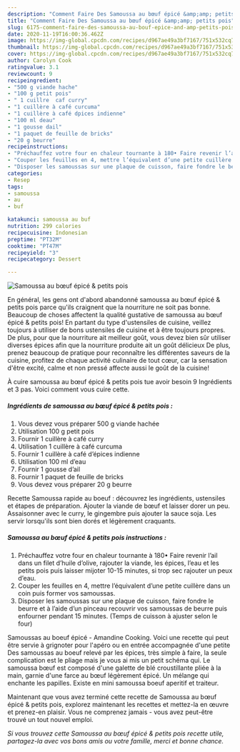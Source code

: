 ```yaml
---
description: "Comment Faire Des Samoussa au bœuf épicé &amp;amp; petits pois"
title: "Comment Faire Des Samoussa au bœuf épicé &amp;amp; petits pois"
slug: 6175-comment-faire-des-samoussa-au-bouf-epice-and-amp-petits-pois
date: 2020-11-19T16:00:36.462Z
image: https://img-global.cpcdn.com/recipes/d967ae49a3bf7167/751x532cq70/samoussa-au-boeuf-epice-petits-pois-photo-principale-de-la-recette.jpg
thumbnail: https://img-global.cpcdn.com/recipes/d967ae49a3bf7167/751x532cq70/samoussa-au-boeuf-epice-petits-pois-photo-principale-de-la-recette.jpg
cover: https://img-global.cpcdn.com/recipes/d967ae49a3bf7167/751x532cq70/samoussa-au-boeuf-epice-petits-pois-photo-principale-de-la-recette.jpg
author: Carolyn Cook
ratingvalue: 3.1
reviewcount: 9
recipeingredient:
- "500 g viande hache"
- "100 g petit pois"
- " 1 cuillre  caf curry"
- "1 cuillère à café curcuma"
- "1 cuillère à café dpices indienne"
- "100 ml deau"
- "1 gousse dail"
- "1 paquet de feuille de bricks"
- "20 g beurre"
recipeinstructions:
- "Préchauffez votre four en chaleur tournante à 180• Faire revenir l’ail dans un filet d’huile d’olive, rajouter la viande, les épices, l’eau et les petits pois puis laisser mijoter 10-15 minutes, si trop sec rajouter un peux d’eau."
- "Couper les feuilles en 4, mettre l’équivalent d’une petite cuillère dans un coin puis former vos samoussas."
- "Disposer les samoussas sur une plaque de cuisson, faire fondre le beurre et à l’aide d’un pinceau recouvrir vos samoussas de beurre puis enfourner pendant 15 minutes. (Temps de cuisson à ajuster selon le four)"
categories:
- Resep
tags:
- samoussa
- au
- buf

katakunci: samoussa au buf 
nutrition: 299 calories
recipecuisine: Indonesian
preptime: "PT32M"
cooktime: "PT47M"
recipeyield: "3"
recipecategory: Dessert

---
```



![Samoussa au bœuf épicé &amp; petits pois](https://img-global.cpcdn.com/recipes/d967ae49a3bf7167/751x532cq70/samoussa-au-boeuf-epice-petits-pois-photo-principale-de-la-recette.jpg)

En général, les gens ont d'abord abandonné samoussa au bœuf épicé &amp; petits pois parce qu'ils craignent que la nourriture ne soit pas bonne. Beaucoup de choses affectent la qualité gustative de samoussa au bœuf épicé &amp; petits pois! En partant du type d'ustensiles de cuisine, veillez toujours à utiliser de bons ustensiles de cuisine et à être toujours propres. De plus, pour que la nourriture ait meilleur goût, vous devez bien sûr utiliser diverses épices afin que la nourriture produite ait un goût délicieux De plus, prenez beaucoup de pratique pour reconnaître les différentes saveurs de la cuisine, profitez de chaque activité culinaire de tout cœur, car la sensation d'être excité, calme et non pressé affecte aussi le goût de la cuisine!

<!--inarticleads1-->

À cuire samoussa au bœuf épicé &amp; petits pois tue avoir besoin 9 Ingrédients et 3 pas. Voici comment vous cuire cette.

##### Ingrédients de samoussa au bœuf épicé &amp; petits pois :

1. Vous devez vous préparer 500 g viande hachée
1. Utilisation 100 g petit pois
1. Fournir  1 cuillère à café curry
1. Utilisation 1 cuillère à café curcuma
1. Fournir 1 cuillère à café d’épices indienne
1. Utilisation 100 ml d’eau
1. Fournir 1 gousse d’ail
1. Fournir 1 paquet de feuille de bricks
1. Vous devez vous préparer 20 g beurre


Recette Samoussa rapide au boeuf : découvrez les ingrédients, ustensiles et étapes de préparation. Ajouter la viande de bœuf et laisser dorer un peu. Assaisonner avec le curry, le gingembre puis ajouter la sauce soja. Les servir lorsqu&#39;ils sont bien dorés et légèrement craquants. 

<!--inarticleads2-->

##### Samoussa au bœuf épicé &amp; petits pois instructions :

1. Préchauffez votre four en chaleur tournante à 180• Faire revenir l’ail dans un filet d’huile d’olive, rajouter la viande, les épices, l’eau et les petits pois puis laisser mijoter 10-15 minutes, si trop sec rajouter un peux d’eau.
1. Couper les feuilles en 4, mettre l’équivalent d’une petite cuillère dans un coin puis former vos samoussas.
1. Disposer les samoussas sur une plaque de cuisson, faire fondre le beurre et à l’aide d’un pinceau recouvrir vos samoussas de beurre puis enfourner pendant 15 minutes. (Temps de cuisson à ajuster selon le four)


Samoussas au boeuf épicé - Amandine Cooking. Voici une recette qui peut être servie à grignoter pour l&#39;apéro ou en entrée accompagnée d&#39;une petite Des samoussas au boeuf relevé par les épices, très simple à faire, la seule complication est le pliage mais je vous ai mis un petit schéma qui. Le samoussa bœuf est composé d&#39;une galette de blé croustillante pliée à la main, garnie d&#39;une farce au bœuf légèrement épicé. Un mélange qui enchante les papilles. Existe en mini samoussa boeuf aperitif et traiteur. 

<!--inarticleads1-->

<p>
Maintenant que vous avez terminé cette recette de Samoussa au bœuf épicé &amp; petits pois, explorez maintenant les recettes et mettez-la en œuvre et prenez-en plaisir. Vous ne comprenez jamais - vous avez peut-être trouvé un tout nouvel emploi.
</p>

<p>
<i>Si vous trouvez cette Samoussa au bœuf épicé &amp; petits pois recette utile, partagez-la avec vos bons amis ou votre famille, merci et bonne chance.</i>
</p>

